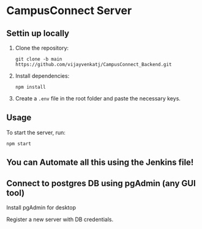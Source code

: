 # CampusConnect Server

## Settin up locally

1. Clone the repository:

   ```
   git clone -b main https://github.com/vijayvenkatj/CampusConnect_Backend.git
   ```

2. Install dependencies:

   ```
   npm install
   ```

3. Create a `.env` file in the root folder and paste the necessary keys.

## Usage

To start the server, run:

```
npm start
```
## You can Automate all this using the Jenkins file!

## Connect to postgres DB using pgAdmin (any GUI tool)

Install pgAdmin for desktop

Register a new server with DB credentials.


